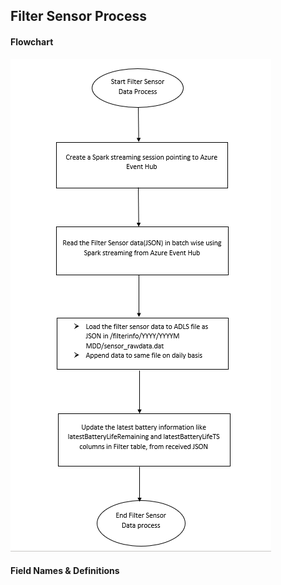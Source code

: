 ## Filter Sensor Process
#### Flowchart
![](https://github.com/abinash589/demo/blob/main/FilterSensorFlowchart.PNG)

#### Field Names & Definitions 
